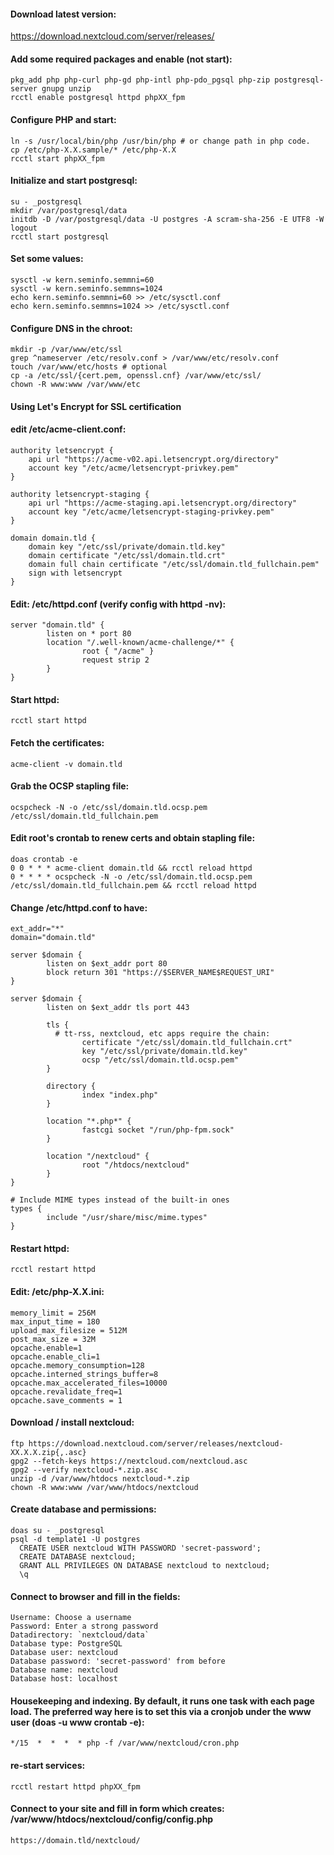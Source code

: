 #### Download latest version:
https://download.nextcloud.com/server/releases/

#### Add some required packages and enable (not start):
```
pkg_add php php-curl php-gd php-intl php-pdo_pgsql php-zip postgresql-server gnupg unzip
rcctl enable postgresql httpd phpXX_fpm
```

#### Configure PHP and start:
```
ln -s /usr/local/bin/php /usr/bin/php # or change path in php code.
cp /etc/php-X.X.sample/* /etc/php-X.X
rcctl start phpXX_fpm
```

#### Initialize and start postgresql:
```
su - _postgresql
mkdir /var/postgresql/data
initdb -D /var/postgresql/data -U postgres -A scram-sha-256 -E UTF8 -W
logout
rcctl start postgresql
```

#### Set some values:
```
sysctl -w kern.seminfo.semmni=60
sysctl -w kern.seminfo.semmns=1024
echo kern.seminfo.semmni=60 >> /etc/sysctl.conf
echo kern.seminfo.semmns=1024 >> /etc/sysctl.conf
```

#### Configure DNS in the chroot:
```
mkdir -p /var/www/etc/ssl
grep ^nameserver /etc/resolv.conf > /var/www/etc/resolv.conf
touch /var/www/etc/hosts # optional
cp -a /etc/ssl/{cert.pem, openssl.cnf} /var/www/etc/ssl/
chown -R www:www /var/www/etc
```

#### Using Let's Encrypt for SSL certification 
#### edit /etc/acme-client.conf:
```
authority letsencrypt {
	api url "https://acme-v02.api.letsencrypt.org/directory"
	account key "/etc/acme/letsencrypt-privkey.pem"
}

authority letsencrypt-staging {
	api url "https://acme-staging.api.letsencrypt.org/directory"
	account key "/etc/acme/letsencrypt-staging-privkey.pem"
}

domain domain.tld {
	domain key "/etc/ssl/private/domain.tld.key"
	domain certificate "/etc/ssl/domain.tld.crt"
	domain full chain certificate "/etc/ssl/domain.tld_fullchain.pem"
	sign with letsencrypt
}
```

#### Edit: /etc/httpd.conf (verify config with httpd -nv):
```
server "domain.tld" {
        listen on * port 80
        location "/.well-known/acme-challenge/*" {
                root { "/acme" }
                request strip 2
        }
}
```

#### Start httpd:
```
rcctl start httpd
```

#### Fetch the certificates:
```
acme-client -v domain.tld
```

#### Grab the OCSP stapling file:
```
ocspcheck -N -o /etc/ssl/domain.tld.ocsp.pem /etc/ssl/domain.tld_fullchain.pem
```

#### Edit root's crontab to renew certs and obtain stapling file:
```
doas crontab -e
0 0 * * * acme-client domain.tld && rcctl reload httpd
0 * * * * ocspcheck -N -o /etc/ssl/domain.tld.ocsp.pem /etc/ssl/domain.tld_fullchain.pem && rcctl reload httpd
```

#### Change /etc/httpd.conf to have:
```
ext_addr="*"
domain="domain.tld"

server $domain {
        listen on $ext_addr port 80
        block return 301 "https://$SERVER_NAME$REQUEST_URI"
}

server $domain {
        listen on $ext_addr tls port 443

        tls {
          # tt-rss, nextcloud, etc apps require the chain:
                certificate "/etc/ssl/domain.tld_fullchain.crt"
                key "/etc/ssl/private/domain.tld.key"
                ocsp "/etc/ssl/domain.tld.ocsp.pem"
        }

        directory {
                index "index.php"
        }

        location "*.php*" {
                fastcgi socket "/run/php-fpm.sock"
        }

        location "/nextcloud" {
                root "/htdocs/nextcloud"
        }
}

# Include MIME types instead of the built-in ones
types {
        include "/usr/share/misc/mime.types"
}
```

#### Restart httpd:
```
rcctl restart httpd
```

#### Edit: /etc/php-X.X.ini:
```
memory_limit = 256M
max_input_time = 180
upload_max_filesize = 512M
post_max_size = 32M
opcache.enable=1
opcache.enable_cli=1
opcache.memory_consumption=128
opcache.interned_strings_buffer=8
opcache.max_accelerated_files=10000
opcache.revalidate_freq=1
opcache.save_comments = 1
```

#### Download / install nextcloud:
```
ftp https://download.nextcloud.com/server/releases/nextcloud-XX.X.X.zip{,.asc}
gpg2 --fetch-keys https://nextcloud.com/nextcloud.asc
gpg2 --verify nextcloud-*.zip.asc
unzip -d /var/www/htdocs nextcloud-*.zip
chown -R www:www /var/www/htdocs/nextcloud
```

#### Create database and permissions:
```
doas su - _postgresql
psql -d template1 -U postgres
  CREATE USER nextcloud WITH PASSWORD 'secret-password';
  CREATE DATABASE nextcloud;
  GRANT ALL PRIVILEGES ON DATABASE nextcloud to nextcloud;
  \q
```

#### Connect to browser and fill in the fields:
```
Username: Choose a username
Password: Enter a strong password
Datadirectory: `nextcloud/data`
Database type: PostgreSQL
Database user: nextcloud
Database password: 'secret-password' from before
Database name: nextcloud
Database host: localhost
```

#### Housekeeping and indexing. By default, it runs one task with each page load. The preferred way here is to set this via a cronjob under the www user (doas -u www crontab -e):
```
*/15  *  *  *  * php -f /var/www/nextcloud/cron.php
```

#### re-start services:
```
rcctl restart httpd phpXX_fpm
```

#### Connect to your site and fill in form which creates: /var/www/htdocs/nextcloud/config/config.php
```
https://domain.tld/nextcloud/
```

